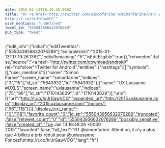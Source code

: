 ```yaml
---
date: 2015-01-13T16:49:26.000Z
title: "RT <a href='http://twitter.com/simonfarine'>@simonfarine</a>: Attention, il n'y a plus que 4 billets à prix réduit pour <a href='http://twitter.com/uxlausanne'>@uxlausanne</a>. Foncez!
http://t.co/hrJrGawVCG″"
user_mentions: "undefined"
tweet_id: "555043956632076289"
pub_type: "tweet"
---
```

{"edit_info":{"initial":{"editTweetIds":["555043956632076289"],"editableUntil":"2015-01-13T17:19:26.136Z","editsRemaining":"5","isEditEligible":true}},"retweeted":false,"source":"<a href=\"http://twitter.com/download/android\" rel=\"nofollow\">Twitter for Android</a>","entities":{"hashtags":[],"symbols":[],"user_mentions":[{"name":"Simon Farine","screen_name":"simonfarine","indices":["3","15"],"id_str":"5843932","id":"5843932"},{"name":"UX Lausanne #UXLS","screen_name":"uxlausanne","indices":["75","86"],"id_str":"1710143629","id":"1710143629"}],"urls":[{"url":"http://t.co/hrJrGawVCG","expanded_url":"http://2015.uxlausanne.com","display_url":"2015.uxlausanne.com","indices":["96","118"]}]},"display_text_range":["0","118"],"favorite_count":"0","id_str":"555043956632076289","truncated":false,"retweet_count":"0","id":"555043956632076289","possibly_sensitive":false,"created_at":"Tue Jan 13 16:49:26 +0000 2015","favorited":false,"full_text":"RT @simonfarine: Attention, il n'y a plus que 4 billets à prix réduit pour @uxlausanne. Foncez!\nhttp://t.co/hrJrGawVCG","lang":"fr"}
